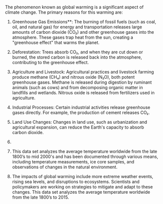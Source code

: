 The phenomenon known as global warming is a significant aspect of climate change. The primary reasons for this warming are:

1. Greenhouse Gas Emissions**: The burning of fossil fuels (such as coal, oil, and natural gas) for energy and transportation releases large amounts of carbon dioxide (CO₂) and other greenhouse gases into the atmosphere. These gases trap heat from the sun, creating a "greenhouse effect" that warms the planet.

2. Deforestation: Trees absorb CO₂, and when they are cut down or burned, the stored carbon is released back into the atmosphere, contributing to the greenhouse effect.

3. Agriculture and Livestock: Agricultural practices and livestock farming produce methane (CH₄) and nitrous oxide (N₂O), both potent greenhouse gases. Methane is released during digestion by ruminant animals (such as cows) and from decomposing organic matter in landfills and wetlands. Nitrous oxide is released from fertilizers used in agriculture.

4. Industrial Processes: Certain industrial activities release greenhouse gases directly. For example, the production of cement releases CO₂.

5. Land Use Changes: Changes in land use, such as urbanization and agricultural expansion, can reduce the Earth's capacity to absorb carbon dioxide.
6. 
7. This data set analyzes the average temperature worldwide from the late 1800’s to mid 2000's and has been documented through various means, including temperature measurements, ice core samples, and observations of changes in the natural environment.

8. The impacts of global warming include more extreme weather events, rising sea levels, and disruptions to ecosystems. Scientists and policymakers are working on strategies to mitigate and adapt to these changes. This data set analyzes the average temperature worldwide from the late 1800’s to 2015. 


